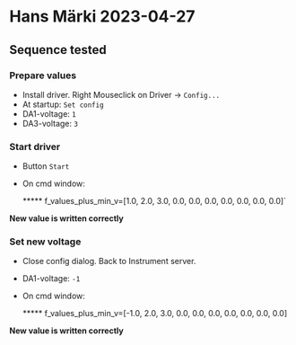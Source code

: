 # Hans Märki 2023-04-27

## Sequence tested

### Prepare values

* Install driver. Right Mouseclick on Driver -> `Config...`
* At startup: `Set config`
* DA1-voltage: `1`
* DA3-voltage: `3`

### Start driver

* Button `Start`
* On cmd window: 

    ***** f_values_plus_min_v=[1.0, 2.0, 3.0, 0.0, 0.0, 0.0, 0.0, 0.0, 0.0, 0.0]`

**New value is written correctly**

### Set new voltage

* Close config dialog. Back to Instrument server.

* DA1-voltage: `-1`

* On cmd window: 

    ***** f_values_plus_min_v=[-1.0, 2.0, 3.0, 0.0, 0.0, 0.0, 0.0, 0.0, 0.0, 0.0]

**New value is written correctly**
